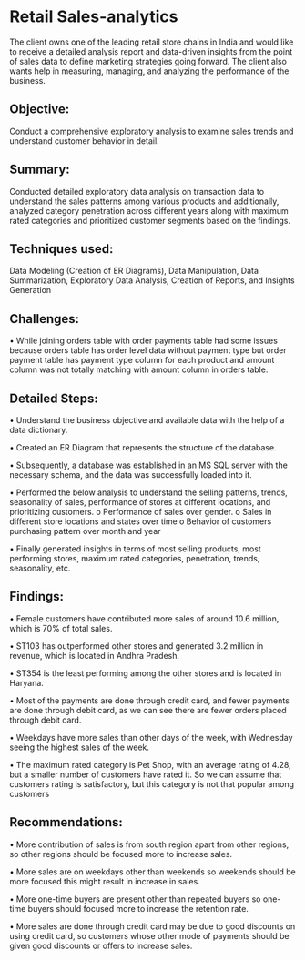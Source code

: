 # Retail Sales-analytics

The client owns one of the leading retail store chains in India and would like to receive a detailed analysis report and data-driven insights from the point of sales data to define marketing strategies going forward. The client also wants help in measuring, managing, and analyzing the performance of the business.

## Objective: 
Conduct a comprehensive exploratory analysis to examine sales trends and understand customer behavior in detail.

## Summary: 
Conducted detailed exploratory data analysis on transaction data to understand the sales patterns among various products and additionally, analyzed category penetration across different years along with maximum rated categories and prioritized customer segments based on the findings.

## Techniques used: 
Data Modeling (Creation of ER Diagrams), Data Manipulation, Data Summarization, Exploratory Data Analysis, Creation of Reports, and Insights Generation

## Challenges:
•	While joining orders table with order payments table had some issues because orders table has order level data without payment type but order payment table has payment type column for each product and amount column was not totally matching with amount column in orders table.

## Detailed Steps:

•	Understand the business objective and available data with the help of a data dictionary.

•	Created an ER Diagram that represents the structure of the database.

•	Subsequently, a database was established in an MS SQL server with the necessary schema, and the data was successfully loaded into it.

•	Performed the below analysis to understand the selling patterns, trends, seasonality of sales, performance of stores at different locations, and prioritizing customers.
o	Performance of sales over gender.
o	Sales in different store locations and states over time
o	Behavior of customers purchasing pattern over month and year

•	Finally generated insights in terms of most selling products, most performing stores, maximum rated categories, penetration, trends, seasonality, etc.

## Findings:

•	Female customers have contributed more sales of around 10.6 million, which is 70% of total sales.

•	ST103 has outperformed other stores and generated 3.2 million in revenue, which is located in Andhra Pradesh.

•	ST354 is the least performing among the other stores and is located in Haryana.

•	Most of the payments are done through credit card, and fewer payments are done through debit card, as we can see there are fewer orders placed through debit card.

•	Weekdays have more sales than other days of the week, with Wednesday seeing the highest sales of the week.

•	The maximum rated category is Pet Shop, with an average rating of 4.28, but a smaller number of customers have rated it. So we can assume that customers rating is satisfactory, but this category is not that popular among customers

## Recommendations:

•	More contribution of sales is from south region apart from other regions, so other regions should be focused more to increase sales.

•	More sales are on weekdays other than weekends so weekends should be more focused this might result in increase in sales.

•	More one-time buyers are present other than repeated buyers so one-time buyers should focused more to increase the retention rate.

•	More sales are done through credit card may be due to good discounts on using credit card, so customers whose other mode of payments should be given good discounts or offers to increase sales.





